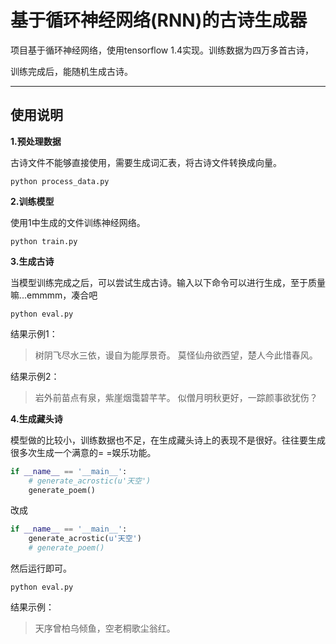 # 基于循环神经网络(RNN)的古诗生成器

项目基于循环神经网络，使用tensorflow 1.4实现。训练数据为四万多首古诗，

训练完成后，能随机生成古诗。

-----------------

## 使用说明

**1.预处理数据**

古诗文件不能够直接使用，需要生成词汇表，将古诗文件转换成向量。

```
python process_data.py
```

**2.训练模型**

使用1中生成的文件训练神经网络。

```
python train.py
```

**3.生成古诗**

当模型训练完成之后，可以尝试生成古诗。输入以下命令可以进行生成，至于质量嘛...emmmm，凑合吧

```
python eval.py
```

结果示例1：

> 树阴飞尽水三依，谩自为能厚景奇。
莫怪仙舟欲西望，楚人今此惜春风。

结果示例2：

> 岩外前苗点有泉，紫崖烟霭碧芊芊。
似僧月明秋更好，一踪颜事欲犹伤？

**4.生成藏头诗**

模型做的比较小，训练数据也不足，在生成藏头诗上的表现不是很好。往往要生成很多次生成一个满意的= =娱乐功能。


```python
if __name__ == '__main__':
    # generate_acrostic(u'天空')
    generate_poem()
```

改成

```python
if __name__ == '__main__':
    generate_acrostic(u'天空')
    # generate_poem()
```

然后运行即可。

```
python eval.py
```

结果示例：

> 天序曾柏乌倾鱼，空老桐歌尘翁红。

